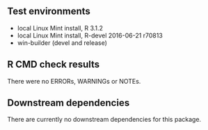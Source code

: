 ## Test environments

* local Linux Mint install, R 3.1.2
* local Linux Mint install, R-devel 2016-06-21 r70813
* win-builder (devel and release)

## R CMD check results

There were no ERRORs, WARNINGs or NOTEs.

## Downstream dependencies

There are currently no downstream dependencies for this package.
